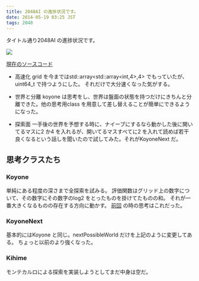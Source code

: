 ```yaml
---
title: 2048AI の進捗状況です。
date: 2014-05-19 03:25 JST
tags: 2048
---
```


タイトル通り2048AI の進捗状況です。

![](/blog/2014/05/19/grid.png)

[現在のソースコード](https://github.com/nna774/2048-cpp/tree/4a4c432e56b61984d6edd42269694e4bd0eebd80)

* 高速化
  grid を今まではstd::array<std::array<int,4>,4> でもっていたが、uint64_t で持つようにした。 それだけで大分速くなった気がする。

* 世界と分離
  koyone は思考をし、世界は盤面の状態を持つだけにきちんと分離できた。他の思考用class を用意して差し替えることが簡単にできるようになった。

* 探索面
  一手後の世界を予想する時に、ナイーブにするなら動かした後に開いてるマスに2 か4 を入れるが、開いてるマスすべてに2 を入れて読めば若干良くなるという話しを聞いたので試してみた。それがKoyoneNext だ。

## 思考クラスたち

### Koyone
単純にある程度の深さまで全探索を試みる。
評価関数はグリッド上の数字について、その数字にその数字のlog2 をとったものを掛けてたものの和。
それが一番大きくなるものの存在する方向に動かす。
[前回](https://nna774.net/blog/2014/05/13/2048.html) の時の思考はこれだった。

### KoyoneNext
基本的にはKoyone と同じ。nextPossibleWorld だけを上記のように変更してある。
ちょっと以前のより強くなった。

### Kihime
モンテカルロによる探索を実装しようとしてまだ中身は空だ。
